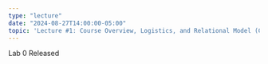 ```yaml
---
type: "lecture"
date: "2024-08-27T14:00:00-05:00"
topic: 'Lecture #1: Course Overview, Logistics, and Relational Model (Ch. 1-2) '
---
```

Lab 0 Released

